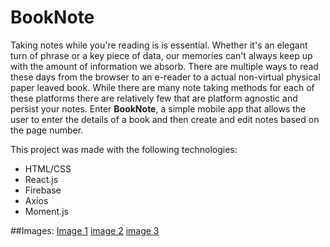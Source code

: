 # BookNote
Taking notes while you're reading is is essential. Whether it's an elegant turn of phrase or a key piece of data, our memories can't always keep up with the amount of information we absorb. There are multiple ways to read these days from the browser to an e-reader to a actual non-virtual physical paper leaved book. While there are many note taking methods for each of these platforms there are relatively few that are platform agnostic and persist your notes. Enter <B>BookNote</B>, a simple mobile app that allows the user to enter the details of a book and then create and edit notes based on the page number.

This project was made with the following technologies:
* HTML/CSS
* React.js
* Firebase
* Axios
* Moment.js

##Images:
[Image 1](https://github.com/Jon-zachary/BookNote/edit/master/public/app-shot1.png)
[image 2](https://github.com/Jon-zachary/BookNote/edit/master/public/app-shot2.png)
[image 3](https://github.com/Jon-zachary/BookNote/edit/master/public/app-shot3.png)
